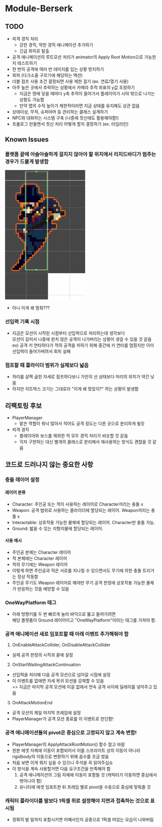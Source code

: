 # Module-Berserk

## TODO
- 피격 경직 처리
  - 강한 경직, 약한 경직 애니메이션 추가하기
  - 긴급 회피로 탈출
- 공격 애니메이션의 루트모션 처리가 animator의 Apply Root Motion으로 가능한지 테스트하기
- 한 번의 공격에 여러 번 데미지를 입는 상황 방지하기
- 회피 (다크소울 구르기에 해당하는 액션)
- 더블 점프 사용 조건 결정되면 사용 제한 걸기 (ex. 연료/열기 사용)
- 아주 높은 곳에서 추락하는 상황에서 카메라 추적 좌표의 y값 조정하기
  - 지금은 땅에 닿을 때마다 y축 추적이 들어가서 플레이어가 시야 밖으로 나가는 상황도 가능함
  - 만약 맵의 수직 높이가 제한적이라면 지금 상태를 유지해도 상관 없음
- 상태이상, 무적, 슈퍼아머 등 관리하는 클래스 설계하기
- NPC와 대화하는 시스템 구축 (나중에 컷신에도 활용해야함!)
- 프롤로그 만들면서 컷신 처리 어떻게 할지 결정하기 (ex. 타임라인)


## Known Issues
### 플랫폼 끝에 아슬아슬하게 걸치지 않아야 할 위치에서 리지드바디가 멈추는 경우가 드물게 발생함
![이상한 리지드바디](img/weirdrb.png)
- 아니 이게 왜 멈춰???
### 선입력 기록 시점
- 지금은 모션이 시작된 시점부터 선입력으로 처리하는데 생각보다  
모션이 길어서 나중에 원치 않은 공격이 나가버리는 상황이 생길 수 있을 것 같음  
ex) 공격 키 연타하다가 적의 공격을 피하기 위해 중간에 키 연타를 멈췄지만 이미 선입력이 들어가버려서 회피 실패
### 점프할 때 콜라이더 범위가 실제보다 넓음
- 허리를 살짝 굽힌 자세로 점프하다보니 가만히 선 상태보다 머리의 위치가 약간 낮음
- 하지만 히트박스 크기는 그대로라 "이게 왜 맞았지?" 하는 상황이 발생함


## 리팩토링 후보
- PlayerManager
  - 맡은 역할이 워낙 많아서 적어도 공격 정도는 다른 곳으로 분리하게 될듯
- 피격 경직
  - 플레이어와 보스를 제외한 적 모두 경직 처리가 비슷할 것 같음
  - 각자 구현하는 대신 별개의 클래스로 분리해서 재사용하는 방식도 괜찮을 것 같음


## 코드로 드러나지 않는 중요한 사항
### 충돌 레이어 설정
#### 레이어 분류
- Character: 주인공 또는 적이 사용하는 레이어로 Character끼리는 충돌 x
- Weapon: 공격 범위로 사용하는 콜라이더에 할당되는 레이어. Weapon끼리는 충돌 x
- Interactable: 상호작용 가능한 물체에 할당되는 레이어. Character만 충돌 가능.
- Ground: 밟을 수 있는 지형지물에 할당되는 레이어.
#### 사용 예시
- 주인공 본체는 Character 레이어
- 적 본체에는 Character 레이어
- 적의 무기에는 Weapon 레이어
- 이렇게 하면 주인공과 적은 서로를 지나칠 수 있으면서도 무기에 의한 충돌 트리거는 정상 작동함
- 주인공 무기도 Weapon 레이어로 해야만 무기 공격 판정에 상호작용 가능한 물체가 반응하는 것을 예방할 수 있음
### OneWayPlatform 태그
- 아래 방향키를 두 번 빠르게 눌러 바닥으로 뚫고 들어가려면  
해당 플랫폼이 Ground 레이어이고 "OneWayPlatform"이라는 태그를 가져야 함.
### 공격 애니메이션 새로 임포트할 때 아래 이벤트 추가해줘야 함
1. OnEnableAttackCollider, OnDisableAttackCollider
  - 실제 공격 판정의 시작과 끝에 설정
2. OnStartWaitingAttackContinuation
  - 선입력을 처리해 다음 공격 모션으로 넘어갈 시점에 설정
  - 이 이벤트를 없애면 자세 복귀 모션을 강제할 수 있음  
    => 지금은 마지막 공격 모션에 이걸 없애서 연속 공격 사이에 딜레이를 넣어주고 있음
3. OnAttackMotionEnd
  - 공격 모션의 제일 마지막 프레임에 설정
  - PlayerManager가 공격 모션 종료를 이 이벤트로 판단함!
### 공격 애니메이션들의 pivot은 중심으로 고정되지 않고 계속 변함!
- PlayerManager의 ApplyAttackRootMotion() 함수 참고 바람
- 원본 에셋 자체에 이동이 포함되어서 이를 스프라이트 상의 이동이 아니라  
rigidbody의 이동으로 변환하기 위해 꼼수를 조금 썼음
- 처음 보면 이게 뭐지 싶을 수 있으니 주석을 꼭 읽어주십쇼
- 이 방식을 계속 사용할거면 다음 요구조건을 만족해야 함
  1. 공격 애니메이션의 그림 자체에 이동이 포함될 것 (캐릭터가 이동하면 중심에서 벗어나야 함)
  2. 유니티에 에셋 임포트한 뒤 프레임 별로 pivot을 수동으로 중심에 맞춰줄 것
### 캐릭터 콜라이더를 발보다 1픽셀 위로 설정해야 지면과 접촉하는 것으로 표시됨
- 정확히 발 밑까지 포함시키면 어째서인지 공중으로 1픽셀 떠있는 모습이 나와버림